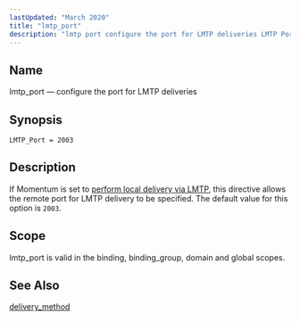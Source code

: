 ```yaml
---
lastUpdated: "March 2020"
title: "lmtp_port"
description: "lmtp port configure the port for LMTP deliveries LMTP Port 2003 If Momentum is set to perform local delivery via LMTP this directive allows the remote port for LMTP delivery to be specified The default value for this option is 2003 lmtp port is valid in the binding binding group..."
---
```


<a name="conf.ref.lmtp_port"></a> 
## Name

lmtp_port — configure the port for LMTP deliveries

## Synopsis

`LMTP_Port = 2003`

<a name="idp9967664"></a> 
## Description

If Momentum is set to [perform local delivery via LMTP](/momentum/3/3-reference/3-reference-conf-ref-delivery-method), this directive allows the remote port for LMTP delivery to be specified. The default value for this option is `2003`.

<a name="idp9970592"></a> 
## Scope

lmtp_port is valid in the binding, binding_group, domain and global scopes.

<a name="idp9972272"></a> 
## See Also

[delivery_method](/momentum/3/3-reference/3-reference-conf-ref-delivery-method)